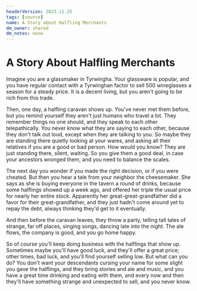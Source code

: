 ```yaml
---
headerVersion: 2023.11.25
tags: [source]
name: A Story about Halfling Merchants
dm_owner: shared
dm_notes: none
---
```

# A Story About Halfling Merchants

Imagine you are a glassmaker in Tyrwingha. Your glassware is popular, and you have regular contact with a Tyrwinghan factor to sell 500 wineglasses a season for a steady price. It is a decent living, but you aren't going to be rich from this trade. 

Then, one day, a halfling caravan shows up. You've never met them before, but you remind yourself they aren't just humans who travel a lot. They remember things no one should, and they speak to each other telepathically. You never know what they are saying to each other, because they don't talk out loud, except when they are talking to you. So maybe they are standing there quietly looking at your wares, and asking all their relatives if you are a good or bad person. How would you know? They are just standing there, silent, waiting. So you give them a good deal, in case your ancestors wronged them, and you need to balance the scales. 

The next day you wonder if you made the right decision, or if you were cheated. But then you hear a tale from your neighbor the cheesemaker. She says as she is buying everyone in the tavern a round of drinks, because some halflings showed up a week ago, and offered her triple the usual price for nearly her entire stock. Apparently her great-great-grandfather did a favor for their great-grandfather, and they just hadn't come around yet to repay the debt, always thinking they'd get to it eventually. 

And then before the caravan leaves, they throw a party, telling tall tales of strange, far off places, singing songs, dancing late into the night. The ale flows, the company is good, and you go home happy. 

So of course you'll keep doing business with the halflings that show up. Sometimes maybe you'll have good luck, and they'll offer a great price; other times, bad luck, and you'll find yourself selling low. But what can you do? You don't want your descendants cursing your name for some slight you gave the halflings, and they bring stories and ale and music, and you have a great time drinking and eating with them, and every now and then they'll have something strange and unexpected to sell, and you never know.